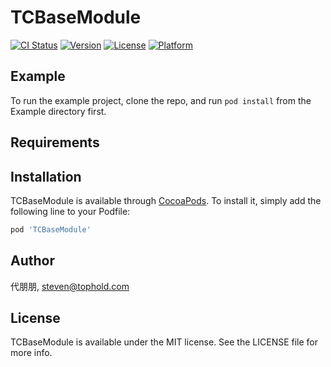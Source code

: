 # TCBaseModule

[![CI Status](https://img.shields.io/travis/代朋朋/TCBaseModule.svg?style=flat)](https://travis-ci.org/代朋朋/TCBaseModule)
[![Version](https://img.shields.io/cocoapods/v/TCBaseModule.svg?style=flat)](https://cocoapods.org/pods/TCBaseModule)
[![License](https://img.shields.io/cocoapods/l/TCBaseModule.svg?style=flat)](https://cocoapods.org/pods/TCBaseModule)
[![Platform](https://img.shields.io/cocoapods/p/TCBaseModule.svg?style=flat)](https://cocoapods.org/pods/TCBaseModule)

## Example

To run the example project, clone the repo, and run `pod install` from the Example directory first.

## Requirements

## Installation

TCBaseModule is available through [CocoaPods](https://cocoapods.org). To install
it, simply add the following line to your Podfile:

```ruby
pod 'TCBaseModule'
```

## Author

代朋朋, steven@tophold.com

## License

TCBaseModule is available under the MIT license. See the LICENSE file for more info.
